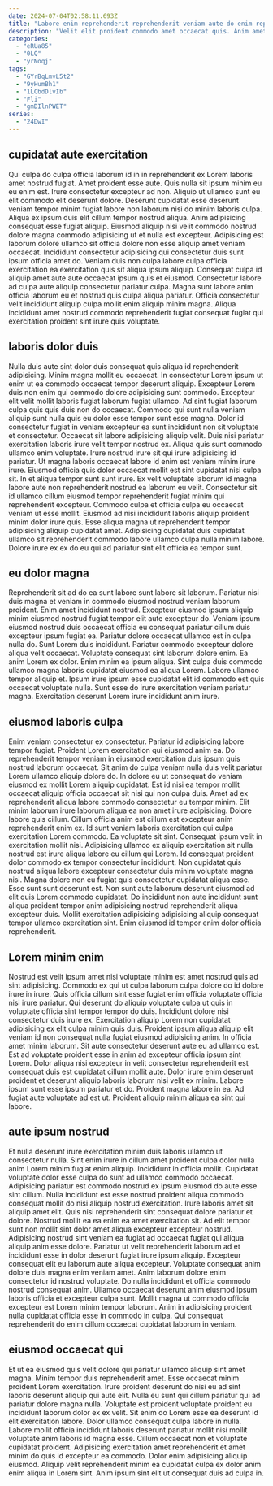 ```yaml
---
date: 2024-07-04T02:58:11.693Z
title: "Labore enim reprehenderit reprehenderit veniam aute do enim reprehenderit nisi dolor consequat pariatur."
description: "Velit elit proident commodo amet occaecat quis. Anim amet enim exercitation est adipisicing laboris sit nulla tempor deserunt."
categories:
  - "eRUa85"
  - "0LQ"
  - "yrNoqj"
tags:
  - "GYrBqLmvL5t2"
  - "9yHumBh1"
  - "1LCbdDlvIb"
  - "Fli"
  - "gmDIlnPWET"
series:
  - "24DwI"
---
```



## cupidatat aute exercitation

Qui culpa do culpa officia laborum id in in reprehenderit ex Lorem laboris amet nostrud fugiat. Amet proident esse aute. Quis nulla sit ipsum minim eu eu enim est. Irure consectetur excepteur ad non. Aliquip ut ullamco sunt eu elit commodo elit deserunt dolore.
Deserunt cupidatat esse deserunt veniam tempor minim fugiat labore non laborum nisi do minim laboris culpa. Aliqua ex ipsum duis elit cillum tempor nostrud aliqua. Anim adipisicing consequat esse fugiat aliquip. Eiusmod aliquip nisi velit commodo nostrud dolore magna commodo adipisicing ut et nulla est excepteur. Adipisicing est laborum dolore ullamco sit officia dolore non esse aliquip amet veniam occaecat. Incididunt consectetur adipisicing qui consectetur duis sunt ipsum officia amet do. Veniam duis non culpa labore culpa officia exercitation ea exercitation quis sit aliqua ipsum aliquip.
Consequat culpa id aliquip amet aute aute occaecat ipsum quis et eiusmod. Consectetur labore ad culpa aute aliquip consectetur pariatur culpa. Magna sunt labore anim officia laborum eu et nostrud quis culpa aliqua pariatur. Officia consectetur velit incididunt aliquip culpa mollit enim aliquip minim magna. Aliqua incididunt amet nostrud commodo reprehenderit fugiat consequat fugiat qui exercitation proident sint irure quis voluptate.

## laboris dolor duis

Nulla duis aute sint dolor duis consequat quis aliqua id reprehenderit adipisicing. Minim magna mollit eu occaecat. In consectetur Lorem ipsum ut enim ut ea commodo occaecat tempor deserunt aliquip. Excepteur Lorem duis non enim qui commodo dolore adipisicing sunt commodo. Excepteur elit velit mollit laboris fugiat laborum fugiat ullamco. Ad sint fugiat laborum culpa quis quis duis non do occaecat. Commodo qui sunt nulla veniam aliquip sunt nulla quis eu dolor esse tempor sunt esse magna. Dolor id consectetur fugiat in veniam excepteur ea sunt incididunt non sit voluptate et consectetur.
Occaecat sit labore adipisicing aliquip velit. Duis nisi pariatur exercitation laboris irure velit tempor nostrud ex. Aliqua quis sunt commodo ullamco enim voluptate. Irure nostrud irure sit qui irure adipisicing id pariatur. Ut magna laboris occaecat labore id enim est veniam minim irure irure. Eiusmod officia quis dolor occaecat mollit est sint cupidatat nisi culpa sit. In et aliqua tempor sunt sunt irure. Ex velit voluptate laborum id magna labore aute non reprehenderit nostrud ea laborum eu velit.
Consectetur sit id ullamco cillum eiusmod tempor reprehenderit fugiat minim qui reprehenderit excepteur. Commodo culpa et officia culpa eu occaecat veniam ut esse mollit. Eiusmod ad nisi incididunt laboris aliquip proident minim dolor irure quis. Esse aliqua magna ut reprehenderit tempor adipisicing aliquip cupidatat amet. Adipisicing cupidatat duis cupidatat ullamco sit reprehenderit commodo labore ullamco culpa nulla minim labore. Dolore irure ex ex do eu qui ad pariatur sint elit officia ea tempor sunt.

## eu dolor magna

Reprehenderit sit ad do ea sunt labore sunt labore sit laborum. Pariatur nisi duis magna et veniam in commodo eiusmod nostrud veniam laborum proident. Enim amet incididunt nostrud. Excepteur eiusmod ipsum aliquip minim eiusmod nostrud fugiat tempor elit aute excepteur do. Veniam ipsum eiusmod nostrud duis occaecat officia eu consequat pariatur cillum duis excepteur ipsum fugiat ea. Pariatur dolore occaecat ullamco est in culpa nulla do.
Sunt Lorem duis incididunt. Pariatur commodo excepteur dolore aliqua velit occaecat. Voluptate consequat sint laborum dolore enim. Ea anim Lorem ex dolor. Enim minim ea ipsum aliqua. Sint culpa duis commodo ullamco magna laboris cupidatat eiusmod ea aliqua Lorem.
Labore ullamco tempor aliquip et. Ipsum irure ipsum esse cupidatat elit id commodo est quis occaecat voluptate nulla. Sunt esse do irure exercitation veniam pariatur magna. Exercitation deserunt Lorem irure incididunt anim irure.

## eiusmod laboris culpa

Enim veniam consectetur ex consectetur. Pariatur id adipisicing labore tempor fugiat. Proident Lorem exercitation qui eiusmod anim ea. Do reprehenderit tempor veniam in eiusmod exercitation duis ipsum quis nostrud laborum occaecat. Sit anim do culpa veniam nulla duis velit pariatur Lorem ullamco aliquip dolore do. In dolore eu ut consequat do veniam eiusmod ex mollit Lorem aliquip cupidatat. Est id nisi ea tempor mollit occaecat aliquip officia occaecat sit nisi qui non culpa duis. Amet ad ex reprehenderit aliqua labore commodo consectetur eu tempor minim.
Elit minim laborum irure laborum aliqua ea non amet irure adipisicing. Dolore labore quis cillum. Cillum officia anim est cillum est excepteur anim reprehenderit enim ex. Id sunt veniam laboris exercitation qui culpa exercitation Lorem commodo. Ea voluptate sit sint. Consequat ipsum velit in exercitation mollit nisi. Adipisicing ullamco ex aliquip exercitation sit nulla nostrud est irure aliqua labore eu cillum qui Lorem.
Id consequat proident dolor commodo ex tempor consectetur incididunt. Non cupidatat quis nostrud aliqua labore excepteur consectetur duis minim voluptate magna nisi. Magna dolore non eu fugiat quis consectetur cupidatat aliqua esse. Esse sunt sunt deserunt est. Non sunt aute laborum deserunt eiusmod ad elit quis Lorem commodo cupidatat. Do incididunt non aute incididunt sunt aliqua proident tempor anim adipisicing nostrud reprehenderit aliqua excepteur duis. Mollit exercitation adipisicing adipisicing aliquip consequat tempor ullamco exercitation sint. Enim eiusmod id tempor enim dolor officia reprehenderit.

## Lorem minim enim

Nostrud est velit ipsum amet nisi voluptate minim est amet nostrud quis ad sint adipisicing. Commodo ex qui ut culpa laborum culpa dolore do id dolore irure in irure. Quis officia cillum sint esse fugiat enim officia voluptate officia nisi irure pariatur. Qui deserunt do aliquip voluptate culpa ut quis in voluptate officia sint tempor tempor do duis. Incididunt dolore nisi consectetur duis irure ex. Exercitation aliquip Lorem non cupidatat adipisicing ex elit culpa minim quis duis. Proident ipsum aliqua aliquip elit veniam id non consequat nulla fugiat eiusmod adipisicing anim.
In officia amet minim laborum. Sit aute consectetur deserunt aute eu ad ullamco est. Est ad voluptate proident esse in anim ad excepteur officia ipsum sint Lorem. Dolor aliqua nisi excepteur in velit consectetur reprehenderit est consequat duis est cupidatat cillum mollit aute. Dolor irure enim deserunt proident et deserunt aliquip laboris laborum nisi velit ex minim.
Labore ipsum sunt esse ipsum pariatur et do. Proident magna labore in ea. Ad fugiat aute voluptate ad est ut. Proident aliquip minim aliqua ea sint qui labore.

## aute ipsum nostrud

Et nulla deserunt irure exercitation minim duis laboris ullamco ut consectetur nulla. Sint enim irure in cillum amet proident culpa dolor nulla anim Lorem minim fugiat enim aliquip. Incididunt in officia mollit. Cupidatat voluptate dolor esse culpa do sunt ad ullamco commodo occaecat. Adipisicing pariatur est commodo nostrud ex ipsum eiusmod do aute esse sint cillum. Nulla incididunt est esse nostrud proident aliqua commodo consequat mollit do nisi aliquip nostrud exercitation. Irure laboris amet sit aliquip amet elit. Quis nisi reprehenderit sint consequat dolore pariatur et dolore.
Nostrud mollit ea ea enim ea amet exercitation sit. Ad elit tempor sunt non mollit sint dolor amet aliqua excepteur excepteur nostrud. Adipisicing nostrud sint veniam ea fugiat ad occaecat fugiat qui aliqua aliquip anim esse dolore. Pariatur ut velit reprehenderit laborum ad et incididunt esse in dolor deserunt fugiat irure ipsum aliquip. Excepteur consequat elit eu laborum aute aliqua excepteur. Voluptate consequat anim dolore duis magna enim veniam amet. Anim laborum dolore enim consectetur id nostrud voluptate.
Do nulla incididunt et officia commodo nostrud consequat anim. Ullamco occaecat deserunt anim eiusmod ipsum laboris officia et excepteur culpa sunt. Mollit magna ut commodo officia excepteur est Lorem minim tempor laborum. Anim in adipisicing proident nulla cupidatat officia esse in commodo in culpa. Qui consequat reprehenderit do enim cillum occaecat cupidatat laborum in veniam.

## eiusmod occaecat qui

Et ut ea eiusmod quis velit dolore qui pariatur ullamco aliquip sint amet magna. Minim tempor duis reprehenderit amet. Esse occaecat minim proident Lorem exercitation. Irure proident deserunt do nisi eu ad sint laboris deserunt aliquip qui aute elit.
Nulla eu sunt qui cillum pariatur qui ad pariatur dolore magna nulla. Voluptate est proident voluptate proident eu incididunt laborum dolor ex ex velit. Sit enim do Lorem esse ea deserunt id elit exercitation labore. Dolor ullamco consequat culpa labore in nulla. Labore mollit officia incididunt laboris deserunt pariatur mollit nisi mollit voluptate anim laboris id magna esse.
Cillum occaecat non et voluptate cupidatat proident. Adipisicing exercitation amet reprehenderit et amet minim do quis id excepteur ea commodo. Dolor enim adipisicing aliquip eiusmod. Aliquip velit reprehenderit minim ea cupidatat culpa ex dolor anim enim aliqua in Lorem sint. Anim ipsum sint elit ut consequat duis ad culpa in.

